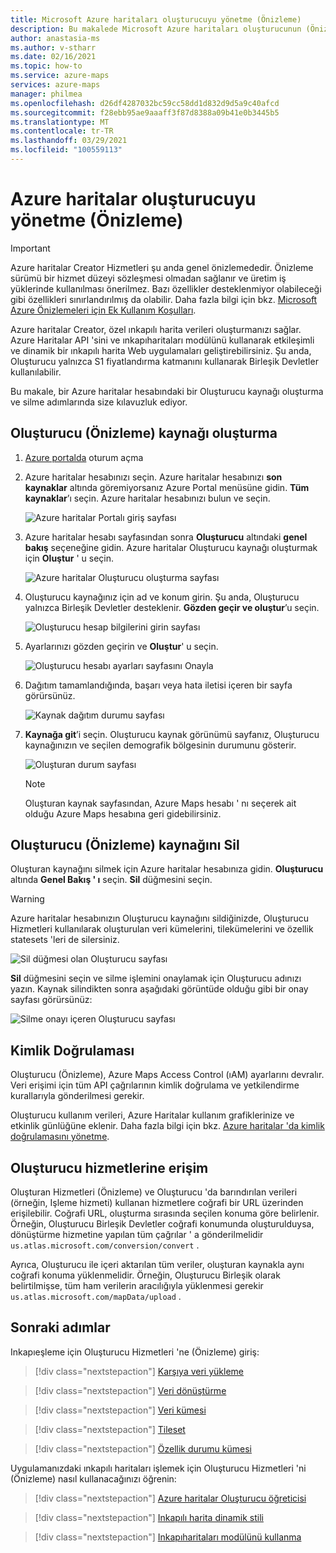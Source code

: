 ```yaml
---
title: Microsoft Azure haritaları oluşturucuyu yönetme (Önizleme)
description: Bu makalede Microsoft Azure haritaları oluşturucunun (Önizleme) nasıl yönetileceğini öğreneceksiniz.
author: anastasia-ms
ms.author: v-stharr
ms.date: 02/16/2021
ms.topic: how-to
ms.service: azure-maps
services: azure-maps
manager: philmea
ms.openlocfilehash: d26df4287032bc59cc58dd1d832d9d5a9c40afcd
ms.sourcegitcommit: f28ebb95ae9aaaff3f87d8388a09b41e0b3445b5
ms.translationtype: MT
ms.contentlocale: tr-TR
ms.lasthandoff: 03/29/2021
ms.locfileid: "100559113"
---
```

# <a name="manage-azure-maps-creator-preview"></a>Azure haritalar oluşturucuyu yönetme (Önizleme) 

> [!IMPORTANT]
> Azure haritalar Creator Hizmetleri şu anda genel önizlemededir.
> Önizleme sürümü bir hizmet düzeyi sözleşmesi olmadan sağlanır ve üretim iş yüklerinde kullanılması önerilmez. Bazı özellikler desteklenmiyor olabileceği gibi özellikleri sınırlandırılmış da olabilir. Daha fazla bilgi için bkz. [Microsoft Azure Önizlemeleri için Ek Kullanım Koşulları](https://azure.microsoft.com/support/legal/preview-supplemental-terms/).

Azure haritalar Creator, özel ınkapılı harita verileri oluşturmanızı sağlar. Azure Haritalar API 'sini ve ınkapıharitaları modülünü kullanarak etkileşimli ve dinamik bir ınkapılı harita Web uygulamaları geliştirebilirsiniz. Şu anda, Oluşturucu yalnızca S1 fiyatlandırma katmanını kullanarak Birleşik Devletler kullanılabilir.

Bu makale, bir Azure haritalar hesabındaki bir Oluşturucu kaynağı oluşturma ve silme adımlarında size kılavuzluk ediyor.

## <a name="create-creator-preview-resource"></a>Oluşturucu (Önizleme) kaynağı oluşturma

1. [Azure portalda](https://portal.azure.com) oturum açma

2. Azure haritalar hesabınızı seçin. Azure haritalar hesabınızı **son kaynaklar** altında göremiyorsanız Azure Portal menüsüne gidin. **Tüm kaynaklar**’ı seçin. Azure haritalar hesabınızı bulun ve seçin.

    ![Azure haritalar Portalı giriş sayfası](./media/how-to-manage-creator/select-maps-account.png)

3. Azure haritalar hesabı sayfasından sonra **Oluşturucu** altındaki **genel bakış** seçeneğine gidin. Azure haritalar Oluşturucu kaynağı oluşturmak için  **Oluştur**  ' u seçin.

    ![Azure haritalar Oluşturucu oluşturma sayfası](./media/how-to-manage-creator/creator-blade-settings.png)

4. Oluşturucu kaynağınız için ad ve konum girin. Şu anda, Oluşturucu yalnızca Birleşik Devletler desteklenir. **Gözden geçir ve oluştur**’u seçin.

   ![Oluşturucu hesap bilgilerini girin sayfası](./media/how-to-manage-creator/creator-creation-dialog.png)

5. Ayarlarınızı gözden geçirin ve **Oluştur**' u seçin.

    ![Oluşturucu hesabı ayarları sayfasını Onayla](./media/how-to-manage-creator/creator-create-dialog.png)

6. Dağıtım tamamlandığında, başarı veya hata iletisi içeren bir sayfa görürsünüz.

   ![Kaynak dağıtım durumu sayfası](./media/how-to-manage-creator/creator-resource-created.png)

7. **Kaynağa git**’i seçin. Oluşturucu kaynak görünümü sayfanız, Oluşturucu kaynağınızın ve seçilen demografik bölgesinin durumunu gösterir.

    ![Oluşturan durum sayfası](./media/how-to-manage-creator/creator-resource-view.png)

   >[!NOTE]
   >Oluşturan kaynak sayfasından, Azure Maps hesabı ' nı seçerek ait olduğu Azure Maps hesabına geri gidebilirsiniz.

## <a name="delete-creator-preview-resource"></a>Oluşturucu (Önizleme) kaynağını Sil

Oluşturan kaynağını silmek için Azure haritalar hesabınıza gidin. **Oluşturucu** altında **Genel Bakış ' ı** seçin. **Sil** düğmesini seçin.

>[!WARNING]
>Azure haritalar hesabınızın Oluşturucu kaynağını sildiğinizde, Oluşturucu Hizmetleri kullanılarak oluşturulan veri kümelerini, tilekümelerini ve özellik statesets 'leri de silersiniz.

![Sil düğmesi olan Oluşturucu sayfası](./media/how-to-manage-creator/creator-delete.png)

**Sil** düğmesini seçin ve silme işlemini onaylamak için Oluşturucu adınızı yazın. Kaynak silindikten sonra aşağıdaki görüntüde olduğu gibi bir onay sayfası görürsünüz:

![Silme onayı içeren Oluşturucu sayfası](./media/how-to-manage-creator/creator-confirm-delete.png)

## <a name="authentication"></a>Kimlik Doğrulaması

Oluşturucu (Önizleme), Azure Maps Access Control (ıAM) ayarlarını devralır. Veri erişimi için tüm API çağrılarının kimlik doğrulama ve yetkilendirme kurallarıyla gönderilmesi gerekir.

Oluşturucu kullanım verileri, Azure Haritalar kullanım grafiklerinize ve etkinlik günlüğüne eklenir.  Daha fazla bilgi için bkz. [Azure haritalar 'da kimlik doğrulamasını yönetme](./how-to-manage-authentication.md).

## <a name="access-to-creator-services"></a>Oluşturucu hizmetlerine erişim

Oluşturan Hizmetleri (Önizleme) ve Oluşturucu 'da barındırılan verileri (örneğin, Işleme hizmeti) kullanan hizmetlere coğrafi bir URL üzerinden erişilebilir. Coğrafi URL, oluşturma sırasında seçilen konuma göre belirlenir. Örneğin, Oluşturucu Birleşik Devletler coğrafi konumunda oluşturulduysa, dönüştürme hizmetine yapılan tüm çağrılar ' a gönderilmelidir `us.atlas.microsoft.com/conversion/convert` .

Ayrıca, Oluşturucu ile içeri aktarılan tüm veriler, oluşturan kaynakla aynı coğrafi konuma yüklenmelidir. Örneğin, Oluşturucu Birleşik olarak belirtilmişse, tüm ham verilerin aracılığıyla yüklenmesi gerekir `us.atlas.microsoft.com/mapData/upload` .

## <a name="next-steps"></a>Sonraki adımlar

Inkapıeşleme için Oluşturucu Hizmetleri 'ne (Önizleme) giriş:

> [!div class="nextstepaction"]
> [Karşıya veri yükleme](creator-indoor-maps.md#upload-a-drawing-package)

> [!div class="nextstepaction"]
> [Veri dönüştürme](creator-indoor-maps.md#convert-a-drawing-package)

> [!div class="nextstepaction"]
> [Veri kümesi](creator-indoor-maps.md#datasets)

> [!div class="nextstepaction"]
> [Tileset](creator-indoor-maps.md#tilesets)

> [!div class="nextstepaction"]
> [Özellik durumu kümesi](creator-indoor-maps.md#feature-statesets)

Uygulamanızdaki ınkapılı haritaları işlemek için Oluşturucu Hizmetleri 'ni (Önizleme) nasıl kullanacağınızı öğrenin:

> [!div class="nextstepaction"]
> [Azure haritalar Oluşturucu öğreticisi](tutorial-creator-indoor-maps.md)

> [!div class="nextstepaction"]
> [Inkapılı harita dinamik stili](indoor-map-dynamic-styling.md)

> [!div class="nextstepaction"]
> [Inkapıharitaları modülünü kullanma](how-to-use-indoor-module.md)